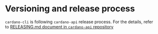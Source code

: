 # Versioning and release process

`cardano-cli` is following `cardano-api` release process.
For the details, refer to [RELEASING.md document in `cardano-api` repository](https://github.com/input-output-hk/cardano-api/blob/main/RELEASING.md)
